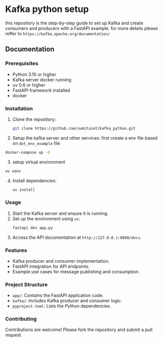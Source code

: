 # Kafka python setup

this repository is the step-by-step guide to set up Kafka and create consumers and producers with a FastAPI example.
for more details please reffer to `https://kafka.apache.org/documentation/`

## Documentation

### Prerequisites
- Python 3.10 or higher
- Kafka server docker running 
- uv 0.6 or higher
- FastAPI framework installed
- docker

### Installation
1. Clone the repository:
    ```bash
    git clone https://github.com/sumituiet/kafka_python.git
2. Setup the kafka server and other services:
    first create a env file based on `dot_env_example` file
```bash
docker-compose up -d
```
3. setup virtual environment 
```bash 
uv venv
```
4. Install dependencies:
    ```bash
    uv install
    ```

### Usage
1. Start the Kafka server and ensure it is running.
2. Set up the environment using `uv`:
    ```bash
    fastapi dev app.py
    ```
3. Access the API documentation at `http://127.0.0.1:8000/docs`.

### Features
- Kafka producer and consumer implementation.
- FastAPI integration for API endpoints.
- Example use cases for message publishing and consumption.

### Project Structure
- `app/`: Contains the FastAPI application code.
- `kafka/`: Includes Kafka producer and consumer logic.
- `pyproject.toml`: Lists the Python dependencies.

### Contributing
Contributions are welcome! Please fork the repository and submit a pull request.
